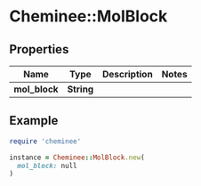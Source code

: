 # Cheminee::MolBlock

## Properties

| Name | Type | Description | Notes |
| ---- | ---- | ----------- | ----- |
| **mol_block** | **String** |  |  |

## Example

```ruby
require 'cheminee'

instance = Cheminee::MolBlock.new(
  mol_block: null
)
```


